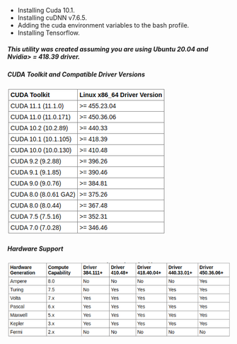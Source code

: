 * Installing Cuda 10.1.
* Installing cuDNN v7.6.5.
* Adding the cuda environment variables to the bash profile.
* Installing Tensorflow.

##### This utility was created assuming you are using Ubuntu 20.04 and Nvidia> = 418.39 driver.

##### CUDA Toolkit and Compatible Driver Versions
![alt-text](https://raw.githubusercontent.com/emreyesilyurt/cuda-installation-ubuntu20.04/main/images/cuda1.png?token=ALCXXP5PCCNRIGP5JXROCIC7RHWAA)

##### Hardware Support
![alt-text](https://github.com/emreyesilyurt/cuda-installation-ubuntu20.04/blob/main/images/cuda2.png?raw=true)
